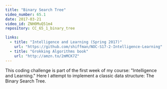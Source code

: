 ```yaml
---
title: "Binary Search Tree"
video_number: 65.1
date: 2017-03-21
video_id: ZNH0MuQ51m4
repository: CC_65_1_binary_tree

links:
  - title: "Intelligence and Learning (Spring 2017)"  
    url: "https://github.com/shiffman/NOC-S17-2-Intelligence-Learning"
  - title: "Grokking Algorithms book"  
    url: "http://amzn.to/2mMCK7Z"
---
```


This coding challenge is part of the first week of my course: "Intelligence and Learning." Here I attempt to implement a classic data structure: The Binary Search Tree.
